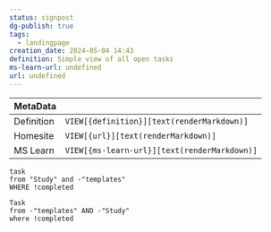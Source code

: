 ```yaml
---
status: signpost
dg-publish: true
tags:
  - landingpage
creation_date: 2024-05-04 14:43
definition: Simple view of all open tasks
ms-learn-url: undefined
url: undefined
---
```

| MetaData   |                                              |
| ---------- | -------------------------------------------- |
| Definition | `VIEW[{definition}][text(renderMarkdown)]`   |
| Homesite   | `VIEW[{url}][text(renderMarkdown)]`          |
| MS Learn   | `VIEW[{ms-learn-url}][text(renderMarkdown)]` |
```dataview
task
from "Study" and -"templates"
WHERE !completed
```

```dataview
Task
from -"templates" AND -"Study"
where !completed
```
